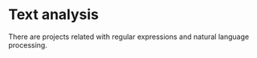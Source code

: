 # Text analysis
 There are projects related with regular expressions and natural language processing.
